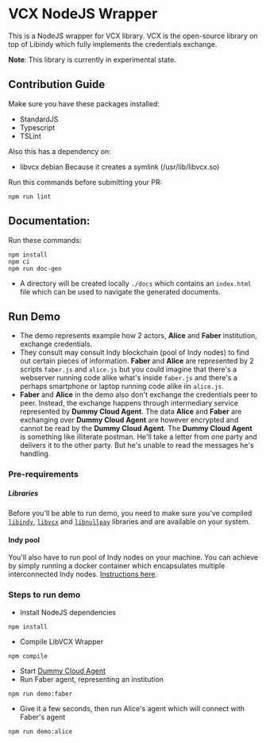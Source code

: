 # VCX NodeJS Wrapper

This is a NodeJS wrapper for VCX library. 
VCX is the open-source library on top of Libindy which fully implements the credentials exchange.

**Note**: This library is currently in experimental state.

## Contribution Guide

Make sure you have these packages installed:

* StandardJS
* Typescript
* TSLint


Also this has a dependency on:
* libvcx debian
Because it creates a symlink (/usr/lib/libvcx.so) 

Run this commands before submitting your PR:

```
npm run lint
```

## Documentation:
 Run these commands:
```
npm install
npm ci
npm run doc-gen
```
* A directory will be created locally `./docs` which contains an `index.html` file which can be used to navigate the 
generated documents.

## Run Demo
- The demo represents example how 2 actors, **Alice** and **Faber** institution, exchange credentials. 
- They consult may consult Indy blockchain (pool of Indy nodes)  to find out certain pieces of information. **Faber** 
and **Alice** are represented by 2 scripts `faber.js` and `alice.js` but you could imagine that there's a webserver 
running code alike what's inside `faber.js` and there's a perhaps smartphone or laptop running code
alike iin `alice.js`.
- **Faber** and **Alice** in the demo also don't exchange the credentials peer to peer. Instead, the exchange happens 
through intermediary service represented by **Dummy Cloud Agent**. The data **Alice** and **Faber** are exchanging over 
**Dummy Cloud Agent** are however encrypted and cannot be read by the **Dummy Cloud Agent**. The **Dummy Cloud Agent** 
is something like illiterate postman. He'll take a letter from one party and delivers it to the other party. But he's 
unable to read the messages he's handling. 


### Pre-requirements
##### Libraries
Before you'll be able to run demo, you need to make sure you've compiled 
[`libindy`](https://github.com/hyperledger/indy-sdk/tree/master/libindy), 
[`libvcx`](https://github.com/hyperledger/indy-sdk/tree/master/vcx) and 
[`libnullpay`](https://github.com/hyperledger/indy-sdk/tree/master/libnullpay) libraries and are available on your 
system. 
#### Indy pool
You'll also have to run pool of Indy nodes on your machine. You can achieve by simply running a docker container
which encapsulates multiple interconnected Indy nodes. 
[Instructions here](https://github.com/hyperledger/indy-sdk#how-to-start-local-nodes-pool-with-docker).

### Steps to run demo
- Install NodeJS dependencies 
```
npm install
```

- Compile LibVCX Wrapper
```
npm compile
```
- Start [Dummy Cloud Agent](../../dummy-cloud-agent)
- Run Faber agent, representing an institution
```
npm run demo:faber
```
- Give it a few seconds, then run Alice's agent which will connect with Faber's agent
```
npm run demo:alice
```

